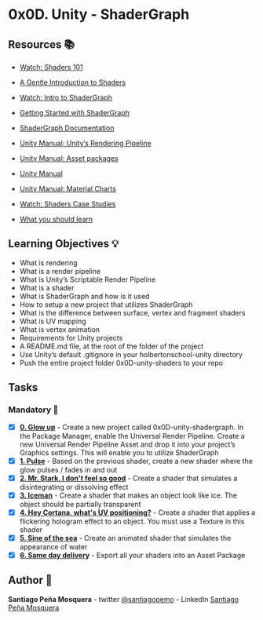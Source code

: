 # 0x0D. Unity - ShaderGraph
## Resources :books:
* [Watch: Shaders 101]()
* [A Gentle Introduction to Shaders]()
* [Watch: Intro to ShaderGraph]()
* [Getting Started with ShaderGraph]()
* [ShaderGraph Documentation]()
* [Unity Manual: Unity’s Rendering Pipeline]()
* [Unity Manual: Asset packages]()

* [Unity Manual]()
* [Unity Manual: Material Charts]()
* [Watch: Shaders Case Studies]()
* [What you should learn]()

## Learning Objectives :bulb:
* What is rendering
* What is a render pipeline
* What is Unity’s Scriptable Render Pipeline
* What is a shader
* What is ShaderGraph and how is it used
* How to setup a new project that utilizes ShaderGraph
* What is the difference between surface, vertex and fragment shaders
* What is UV mapping
* What is vertex animation
* Requirements for Unity projects
* A README.md file, at the root of the folder of the project
* Use Unity’s default .gitignore in your holbertonschool-unity directory
* Push the entire project folder 0x0D-unity-shaders to your repo

## Tasks
### Mandatory :page_with_curl:
- [x] **[0. Glow up](./glow.shadergraph)** - Create a new project called 0x0D-unity-shadergraph. In the Package Manager, enable the Universal Render Pipeline. Create a new Universal Render Pipeline Asset and drop it into your project’s Graphics settings. This will enable you to utilize ShaderGraph
- [x] **[1. Pulse](./glow_animated.shadergraph)** - Based on the previous shader, create a new shader where the glow pulses / fades in and out
- [x] **[2. Mr. Stark, I don't feel so good](./disintegrate.shadergraph)** - Create a shader that simulates a disintegrating or dissolving effect
- [x] **[3. Iceman](./ice.shadergraph)** - Create a shader that makes an object look like ice. The object should be partially transparent
- [x] **[4. Hey Cortana, what's UV positioning?](./hologram.shadergraph)** - Create a shader that applies a flickering hologram effect to an object. You must use a Texture in this shader
- [x] **[5. Sine of the sea](./water.shadergraph)** - Create an animated shader that simulates the appearance of water
- [x] **[6. Same day delivery](./0x0D-unity-shaders.unitypackage)** - Export all your shaders into an Asset Package
## Author :pencil:
**Santiago Peña Mosquera** - twitter [@santiagopemo](https://twitter.com/Santiag11470161) - LinkedIn [Santiago Peña Mosquera](https://www.linkedin.com/in/santiago-pe%C3%B1a-mosquera-abaa20196/)

